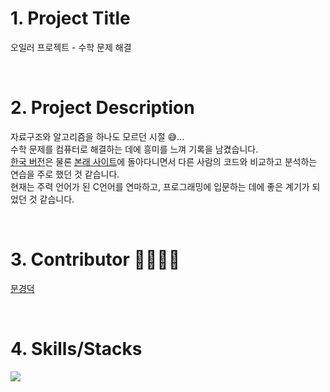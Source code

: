 # 1. Project Title
오일러 프로젝트 - 수학 문제 해결

<br>

# 2. Project Description
자료구조와 알고리즘을 하나도 모르던 시절 😅... <br>
수학 문제를 컴퓨터로 해결하는 데에 흥미를 느껴 기록을 남겼습니다. <br>
<a href="https://euler.synap.co.kr/">한국 버전</a>은 물론 <a href="https://projecteuler.net/">본래 사이트</a>에 돌아다니면서 
다른 사람의 코드와 비교하고 분석하는 연습을 주로 했던 것 같습니다. <br>
현재는 주력 언어가 된 C언어를 연마하고, 프로그래밍에 입문하는 데에 좋은 계기가 되었던 것 같습니다.

<br>

# 3. Contributor 👨‍👩‍👦‍👦
<a href="https://github.com/moon-gd">문경덕</a>

<br>

# 4. Skills/Stacks
<img src="https://img.shields.io/badge/C-A8B9CC?style=flat&logo=C&logoColor=white"/>

